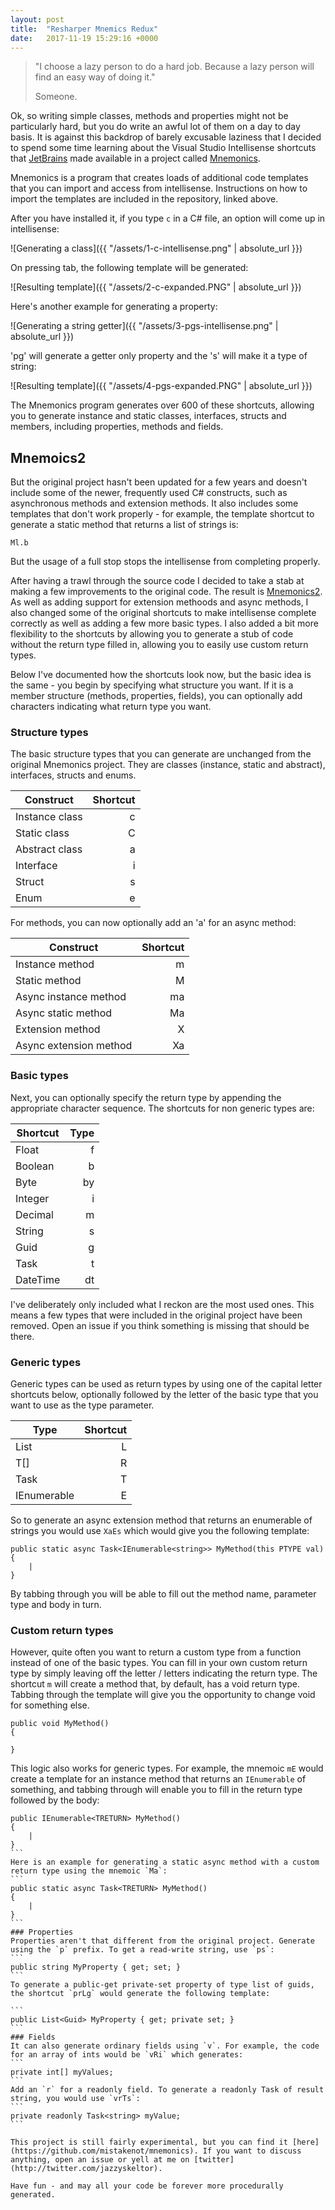 ```yaml
---
layout: post
title:  "Resharper Mnemics Redux"
date:   2017-11-19 15:29:16 +0000
---
```

> "I choose a lazy person to do a hard job. Because a lazy person will find an easy way of doing it."
>
>
>   Someone.

Ok, so writing simple classes, methods and properties might not be particularly hard, but you do write an awful lot of them on a day to day basis. It is against this backdrop of barely excusable laziness that I decided to spend some time learning about the Visual Studio Intellisense shortcuts that [JetBrains](http://jetbrains.com) made available in a project called [Mnemonics](http://github.com/jetbrains/mnemonics).

Mnemonics is a program that creates loads of additional code templates that you can import and access from intellisense. Instructions on how to import the templates are included in the repository, linked above. 

After you have installed it, if you type `c` in a C# file, an option will come up in intellisense:

![Generating a class]({{ "/assets/1-c-intellisense.png" | absolute_url }})

On pressing tab, the following template will be generated:

![Resulting template]({{ "/assets/2-c-expanded.PNG" | absolute_url }})

Here's another example for generating a property:

![Generating a string getter]({{ "/assets/3-pgs-intellisense.png" | absolute_url }})

'pg' will generate a getter only property and the 's' will make it a type of string:

![Resulting template]({{ "/assets/4-pgs-expanded.PNG" | absolute_url }})

The Mnemonics program generates over 600 of these shortcuts, allowing you to generate instance and static classes, interfaces, structs and members, including properties, methods and fields.

## Mnemoics2

But the original project hasn't been updated for a few years and doesn't include some of the newer, frequently used C# constructs, such as asynchronous methods and extension methods. It also includes some templates that don't work properly - for example, the template shortcut to generate a static method that returns a list of strings is:
```
Ml.b
```
But the usage of a full stop stops the intellisense from completing properly.

After having a trawl through the source code I decided to take a stab at making a few improvements to the original code. The result is [Mnemonics2](http://github.com/mistakenot/mnemonics). As well as adding support for extension methoods and async methods, I also changed some of the original shortcuts to make intellisense complete correctly as well as adding a few more basic types. I also added a bit more flexibility to the shortcuts by allowing you to generate a stub of code without the return type filled in, allowing you to easily use custom return types. 

Below I've documented how the shortcuts look now, but the basic idea is the same - you begin by specifying what structure you want. If it is a member structure (methods, properties, fields), you can optionally add characters indicating what return type you want.


### Structure types
The basic structure types that you can generate are unchanged from the original Mnemonics project. They are classes (instance, static and abstract), interfaces, structs and enums.

| Construct         | Shortcut | 
| ----------------- |---------:|
| Instance class    | c        | 
| Static class      | C        |
| Abstract class    | a        |
| Interface         | i        |
| Struct            | s        |
| Enum              | e        |

For methods, you can now optionally add an 'a' for an async method:

| Construct              | Shortcut |
| ---------------------- |---------:|
| Instance method        | m        |
| Static method          | M        |
| Async instance method  | ma       |
| Async static method    | Ma       |
| Extension method       | X        |
| Async extension method | Xa       |

### Basic types
Next, you can optionally specify the return type by appending the appropriate character sequence. The shortcuts for non generic types are:

| Shortcut | Type     |
| -------- |---------:|
| Float    | f        |
| Boolean  | b        |
| Byte     | by       | 
| Integer  | i        |
| Decimal  | m        |
| String   | s        |
| Guid     | g        |
| Task     | t        |
| DateTime | dt       |

I've deliberately only included what I reckon are the most used ones. This means a few types that were included in the original project have been removed. Open an issue if you think something is missing that should be there.

### Generic types
Generic types can be used as return types by using one of the capital letter shortcuts below, optionally followed by the letter of the basic type that you want to use as the type parameter.

| Type           | Shortcut | 
| -------------- |---------:|
| List<T>        | L        |
| T[]            | R        |
| Task<T>        | T        | 
| IEnumerable<T> | E        | 

So to generate an async extension method that returns an enumerable of strings you would use `XaEs` which would give you the following template:

```
public static async Task<IEnumerable<string>> MyMethod(this PTYPE val)
{
    |
}
```

By tabbing through you will be able to fill out the method name, parameter type and body in turn.

### Custom return types
However, quite often you want to return a custom type from a function instead of one of the basic types. You can fill in your own custom return type by simply leaving off the letter / letters indicating the return type. The shortcut `m` will create a method that, by default, has a void return type. Tabbing through the template will give you the opportunity to change void for something else.
```
public void MyMethod()
{

}
```
This logic also works for generic types. For example, the mnemoic `mE` would create a template for an instance method that returns an `IEnumerable` of something, and tabbing through will enable you to fill in the return type followed by the body:
````
public IEnumerable<TRETURN> MyMethod()
{
    |
}
```
Here is an example for generating a static async method with a custom return type using the mnemoic `Ma`:
```
public static async Task<TRETURN> MyMethod()
{
    |
}
```
### Properties
Properties aren't that different from the original project. Generate using the `p` prefix. To get a read-write string, use `ps`:
```
public string MyProperty { get; set; }
```
To generate a public-get private-set property of type list of guids, the shortcut `prLg` would generate the following template:

```
public List<Guid> MyProperty { get; private set; }
```
### Fields
It can also generate ordinary fields using `v`. For example, the code for an array of ints would be `vRi` which generates:
```
private int[] myValues;
```
Add an `r` for a readonly field. To generate a readonly Task of result string, you would use `vrTs`:
```
private readonly Task<string> myValue;
```

This project is still fairly experimental, but you can find it [here](https://github.com/mistakenot/mnemonics). If you want to discuss anything, open an issue or yell at me on [twitter](http://twitter.com/jazzyskeltor).

Have fun - and may all your code be forever more procedurally generated. 
